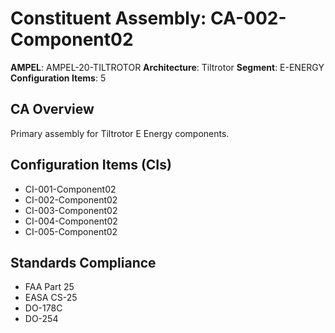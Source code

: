 # Constituent Assembly: CA-002-Component02

**AMPEL**: AMPEL-20-TILTROTOR
**Architecture**: Tiltrotor
**Segment**: E-ENERGY
**Configuration Items**: 5

## CA Overview
Primary assembly for Tiltrotor E Energy components.

## Configuration Items (CIs)
- CI-001-Component02
- CI-002-Component02
- CI-003-Component02
- CI-004-Component02
- CI-005-Component02

## Standards Compliance
- FAA Part 25
- EASA CS-25
- DO-178C
- DO-254
